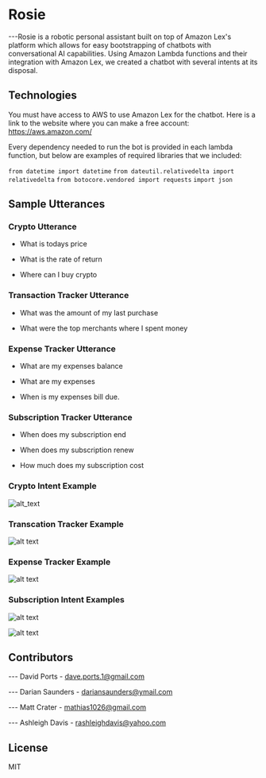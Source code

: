 # Rosie 

---Rosie is a robotic personal assistant built on top of Amazon Lex's platform which allows for easy bootstrapping of chatbots with conversational AI capabilities.  Using Amazon Lambda functions and their integration with Amazon Lex, we created a chatbot with several intents at its disposal. 

## Technologies

You must have access to AWS to use Amazon Lex for the chatbot.
Here is a link to the website where you can make a free account: https://aws.amazon.com/

Every dependency needed to run the bot is provided in each lambda function, but below are examples of required libraries that we included:

```from datetime import datetime```
```from dateutil.relativedelta import relativedelta```
```from botocore.vendored import requests```
```import json```

## Sample Utterances

### Crypto Utterance

* What is todays price

* What is the rate of return

* Where can I buy crypto

### Transaction Tracker Utterance

* What was the amount of my last purchase

* What were the top merchants where I spent money

### Expense Tracker Utterance

* What are my expenses balance

* What are my expenses

* When is my expenses bill due.

### Subscription Tracker Utterance

* When does my subscription end
 
* When does my subscription renew

* How much does my subscription cost


### Crypto Intent Example
![alt_text](https://github.com/Crena94/TeamRosie/blob/main/crypto_bot_test.png)

### Transcation Tracker Example
![alt text](https://github.com/Crena94/TeamRosie/blob/main/transaction_bot_test.png)

### Expense Tracker Example
![alt text](https://github.com/Crena94/TeamRosie/blob/63acc68cb2a55de5ad7c7e5d13b3798c7ad235a4/expense_tracker_bot_test.png)

### Subscription Intent Examples

![alt text](https://github.com/Crena94/TeamRosie/blob/main/Pic%20of%20subscription%20tracker%20.png)

![alt text](https://github.com/Crena94/TeamRosie/blob/main/Screen%20Shot%202022-07-17%20at%207.18.51%20PM.png)

## Contributors

--- David Ports - dave.ports.1@gmail.com

--- Darian Saunders - dariansaunders@ymail.com

--- Matt Crater - mathias1026@gmail.com

--- Ashleigh Davis - rashleighdavis@yahoo.com



## License

MIT

